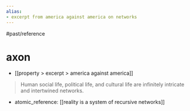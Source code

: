 ```yaml
---
alias:
- excerpt from america against america on networks
---
```

#past/reference 

# axon
- [[property > excerpt > america against america]]

> Human social life, political life, and cultural life are infinitely intricate and intertwined networks.

- atomic_reference: [[reality is a system of recursive networks]]